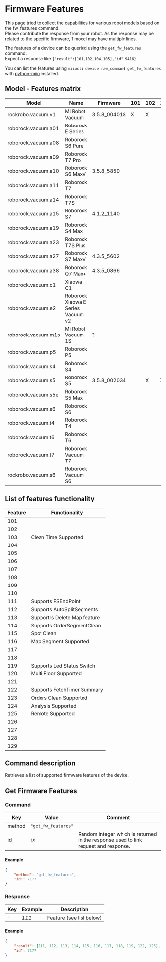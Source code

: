 # Firmware Features


This page tried to collect the capabilities for various robot models based on the fw_features command.  
Please contribute the response from your robot. As the response may be related to the specific firmware, 1 model may have multiple lines.

The features of a device can be queried using the `get_fw_features` command.  
Expect a response like `{"result":[101,102,104,105],"id":9416}`

You can list the features using `miiocli device raw_command get_fw_features` with [python-miio](https://github.com/rytilahti/python-miio) installed.

## Model - Features matrix


| Model                 | Name                  | Firmware      |101|102|103|104|105|106|107|108|109|110|111|112|113|114|115|116|117|118|119|120|121|122|123|124|125|126|127|128|129|130|Remark    
| --------------------- | --------------------- | ------------- | - | - | - | - | - | - | - | - | - | - | - | - | - | - | - | - | - | - | - | - | - | - | - | - | - | - | - | - | - | - | ------- |
| rockrobo.vacuum.v1    | Mi Robot Vacuum       | 3.5.8_004018  | X | X |   | X | X |   |   |   |   |   | - | - | - | - | - | - | - | - | - | - | - | - | - | - | - | - | - | - | - | - |         |
| roborock.vacuum.a01   | Roborock E Series     |               |   |   |   |   |   |   |   |   |   |   |   |   |   |   |   |   |   |   |   |   |   |   |   |   |   |   |   |   |   |   |         |
| roborock.vacuum.a08   | Roborock S6 Pure      |               |   |   |   |   |   |   |   |   |   |   |   |   |   |   |   |   |   |   |   |   |   |   |   |   |   |   |   |   |   |   |         |
| roborock.vacuum.a09   | Roborock T7 Pro       |               |   |   |   |   |   |   |   |   |   |   |   |   |   |   |   |   |   |   |   |   |   |   |   |   |   |   |   |   |   |   |         |
| roborock.vacuum.a10   | Roborock S6 MaxV      | 3.5.8_5850    |   |   |   |   |   |   |   |   |   |   | X | X | X | X | X | X | X | X | X | X | X | X | X | X | X |   |   |   |   |   |         |
| roborock.vacuum.a11   | Roborock T7           |               |   |   |   |   |   |   |   |   |   |   |   |   |   |   |   |   |   |   |   |   |   |   |   |   |   |   |   |   |   |   |         |
| roborock.vacuum.a14   | Roborock T7S          |               |   |   |   |   |   |   |   |   |   |   |   |   |   |   |   |   |   |   |   |   |   |   |   |   |   |   |   |   |   |   |         |
| roborock.vacuum.a15   | Roborock S7           | 4.1.2_1140    |   |   |   |   |   |   |   |   |   | X | X | X | X | X | X | X | X | X | X | X |   | X | X | X | X |   |   |   |   |   |         |
| roborock.vacuum.a19   | Roborock S4 Max       |               |   |   |   |   |   |   |   |   |   |   |   |   |   |   |   |   |   |   |   |   |   |   |   |   |   |   |   |   |   |   |         |
| roborock.vacuum.a23   | Roborock T7S Plus     |               |   |   |   |   |   |   |   |   |   |   |   |   |   |   |   |   |   |   |   |   |   |   |   |   |   |   |   |   |   |   |         |
| roborock.vacuum.a27   | Roborock S7 MaxV      | 4.3.5_5602    |   |   |   |   |   |   |   |   |   |   | X | X | X | X | X | X | X | X | X | X | X | X | X | X | X |   |   |   |   |   |         |
| roborock.vacuum.a38   | Roborock Q7 Max+      | 4.3.5_0866    |   |   |   |   |   |   |   |   |   |   | X | X | X | X | X | X | X | X | X | X |   | X | X | X | X |   |   |   |   |   |         |
| roborock.vacuum.c1    | Xiaowa C1             |               |   |   |   |   |   |   |   |   |   |   |   |   |   |   |   |   |   |   |   |   |   |   |   |   |   |   |   |   |   |   |         |
| roborock.vacuum.e2    | Roborock Xiaowa E Series Vacuum v2 |  |   |   |   |   |   |   |   |   |   |   |   |   |   |   |   |   |   |   |   |   |   |   |   |   |   |   |   |   |   |   |         |
| roborock.vacuum.m1s   | Mi Robot Vacuum 1S    | ?             |   |   |   |   | X |   |   |   |   |   |   |   |   |   |   |   |   |   |   |   |   |   |   |   |   |   |   |   |   |   |         |
| roborock.vacuum.p5    | Roborock P5           |               |   |   |   |   |   |   |   |   |   |   |   |   |   |   |   |   |   |   |   |   |   |   |   |   |   |   |   |   |   |   |         |
| roborock.vacuum.s4    | Roborock S4           |               |   |   |   |   |   |   |   |   |   |   |   |   |   |   |   |   |   |   |   |   |   |   |   |   |   |   |   |   |   |   |         |
| roborock.vacuum.s5    | Roborock S5           | 3.5.8_002034  |   | X | X | X | X |   |   |   |   |   | X | X | X | X | X | X | X | X | X |   |   | X | X |   | X |   |   |   |   |   |         |
| roborock.vacuum.s5e   | Roborock S5 Max       |               |   |   |   |   |   |   |   |   |   |   |   |   |   |   |   |   |   |   |   |   |   |   |   |   |   |   |   |   |   |   |         |
| roborock.vacuum.s6    | Roborock S6           |               |   |   |   |   |   |   |   |   |   |   |   |   |   |   |   |   |   |   |   |   |   |   |   |   |   |   |   |   |   |   |         |
| roborock.vacuum.t4    | Roborock T4           |               |   |   |   |   |   |   |   |   |   |   |   |   |   |   |   |   |   |   |   |   |   |   |   |   |   |   |   |   |   |   |         |
| roborock.vacuum.t6    | Roborock T6           |               |   |   |   |   |   |   |   |   |   |   |   |   |   |   |   |   |   |   |   |   |   |   |   |   |   |   |   |   |   |   |         |
| roborock.vacuum.t7    | Roborock Vacuum T7    |               |   |   |   |   |   |   |   |   |   |   |   |   |   |   |   |   |   |   |   |   |   |   |   |   |   |   |   |   |   |   |         |
| rockrobo.vacuum.s6    | Roborock Vacuum S6    |               |   |   |   |   |   |   |   |   |   |   |   |   |   |   |   |   |   |   |   |   |   |   |   |   |   |   |   |   |   |   |         |


## List of features functionality

| Feature | Functionality                                                                     |
| ------- | --------------------------------------------------------------------------------- |
| 101     |                                                                                   |
| 102     |                                                                                   |
| 103     | Clean Time Supported                                                                                  |
| 104     |                                                                                   |
| 105     |                                                                                   |
| 106     |                                                                                   |
| 107     |                                                                                   |
| 108     |                                                                                   |
| 109     |                                                                                   |
| 110     |                                                                                   |
| 111     | Supports FSEndPoint                                                               |
| 112     | Supports AutoSplitSegments                                                        |
| 113     | Supportrs Delete Map feature                                                      |
| 114     | Supports OrderSegmentClean                                                        |
| 115     | Spot Clean                                                                        |
| 116     | Map Segment Supported                                                             |
| 117     |                                                                                   |
| 118     |                                                                                   |
| 119     | Supports Led Status Switch                                                        |
| 120     | Multi Floor Supported                                                             |
| 121     |                                                                                   |
| 122     | Supports FetchTimer Summary                                                       |
| 123     | Orders Clean Supported                                                            |
| 124     | Analysis Supported                                                                |
| 125     | Remote Supported                                                                  |
| 126     |                                                                                   |
| 127     |                                                                                   |
| 128     |                                                                                   |
| 129     |                                                                                   |


## Command description
Retrieves a list of supported firmware features of the device.

## Get Firmware Features

### Command

| Key    | Value               | Comment                                                                             |
| ------ | ------------------- | ----------------------------------------------------------------------------------- |
| method | `"get_fw_features"` |                                                                                     |
| id     | `id`                | Random integer which is returned in the response used to link request and response. |

#### Example

```json
{
    "method": "get_fw_features",
    "id": 7177
}
```

### Response

| Key | Example | Description                                |
| --- | ------- | ------------------------------------------ |
| `-` | _111_   | Feature (see [list](#feature-codes) below) |

#### Example

```json
{
    "result": [111, 112, 113, 114, 115, 116, 117, 118, 119, 122, 125],
    "id": 7177
}
```
